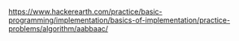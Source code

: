 https://www.hackerearth.com/practice/basic-programming/implementation/basics-of-implementation/practice-problems/algorithm/aabbaac/
